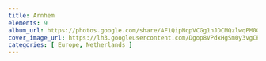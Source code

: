 ```yaml
---
title: Arnhem
elements: 9
album_url: https://photos.google.com/share/AF1QipNqpVCGg1nJDCMQzlwqPM0GsYtFNPYW8v8Anfhnv9uGUrcYAQC-jZ-d13WVGo3orQ?key=a2lKbGFmRkx1aGdIODBKTXNTSEhCS1VNb1BSb2t3
cover_image_url: https://lh3.googleusercontent.com/Dgop8VPdxHgSm0y3vgCPz54byeLLdhID26s1Np0l7kV5J0NUgPOgufJwdKQgGb1pOUhRLEXLZhnHoeSbiKjeGo3V5-jua84N0aDmvvGMe_XWvTBhZN6E3O4XvZEfj2zwwIOHRoa6wTw8ooGiJ4sjaun7ccaec64cIXZRDOtPFdBq8XD2EwK3u7YFpaLrKiAt-om0tfHeXAknONuSOUDK03fznsccB_Bn8wF8_I-EJ8a94B191YdtV_qwX-Kt_vZBlOxmpTSGQytqOhOj-3CY4vVVaRZI9K34_sUTu2KhImcQFMoQbXUKlnDMtIABjjg3nDGWye_c-okUuPP-Wrt78APvw5xiD3LEgjKX9PQMJlsuhnD-BeteNdUbB8D_OjaOAt8zO6bnI6Q8TdGPoHgMjm717feiIQ1H3EjtABlWLReBM14g0Yx4Xeqo5YhTXCvLe_kX85ezwOv6DrtDbTGcYtX0XCB3OyDJcUXI5qqDX3DBWl27eBoA44M2RTBqAdKHGGC6RQpKD-LtinoJUgvOpCRAbjEZDqDotjo1Di14788D0GnNj_rWp7tYRgdgq7LGWcHO2rmOec4SbTkIekysz0ctlbsWElaUxt2feO5TnFGIihi15lecnSyHUNeXYx2WwimMcQsW4L2_-EYlH-yLeKotGLCjksUwt3rJPNjTyqZJoYqph0IJXrb6=s218-p-k-no
categories: [ Europe, Netherlands ]
---
```


